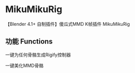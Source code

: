 # MikuMikuRig

【Blender 4.1+ 自制插件】傻瓜式MMD K帧插件 MikuMikuRig
## 功能 Functions

一键为任何骨骼生成Rigify控制器

一键美化MMD骨骼
